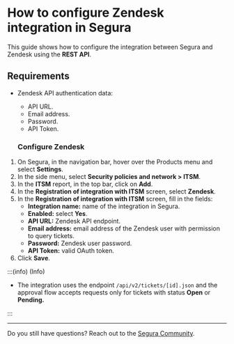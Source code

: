 # How to configure Zendesk integration in Segura

This guide shows how to configure the integration between Segura and Zendesk using the **REST API**.

## Requirements

*   Zendesk API authentication data:

    * API URL.
    * Email address.
    * Password.
    * API Token.

    ### Configure Zendesk

1. On Segura, in the navigation bar, hover over the Products menu and select **Settings**.
2. In the side menu, select **Security policies and network > ITSM**.
3. In the **ITSM** report, in the top bar, click on **Add**.
4. In the **Registration of integration with ITSM** screen, select **Zendesk**.
5. In the **Registration of integration with ITSM** screen, fill in the fields:
   * **Integration name:** name of the integration in Segura.
   * **Enabled:** select **Yes**.
   * **API URL:** Zendesk API endpoint.
   * **Email address:** email address of the Zendesk user with permission to query tickets.
   * **Password:** Zendesk user password.
   * **API Token:** valid OAuth token.
6. Click **Save**.

:::(info) (Info)

* The integration uses the endpoint `/api/v2/tickets/[id].json` and the approval flow accepts requests only for tickets with status **Open** or **Pending.**

:::

***

Do you still have questions? Reach out to the [Segura Community](https://community.segura.io/).
